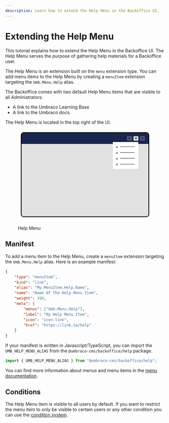 ```yaml
---
description: Learn how to extend the Help Menu in the Backoffice UI.
---
```


# Extending the Help Menu

This tutorial explains how to extend the Help Menu in the Backoffice UI. The Help Menu serves the purpose of gathering help materials for a Backoffice user.

The Help Menu is an extension built on the `menu` extension type. You can add menu items to the Help Menu by creating a `menuItem` extension targeting the `Umb.Menu.Help` alias.

The Backoffice comes with two default Help Menu items that are visible to all Administrators:

-   A link to the Umbraco Learning Base
-   A link to the Umbraco docs.

The Help Menu is located in the top right of the UI.

<figure><img src="../.gitbook/assets/help-menu.svg" alt=""><figcaption><p>Help Menu</p></figcaption></figure>

## Manifest

To add a menu item to the Help Menu, create a `menuItem` extension targeting the `Umb.Menu.Help` alias. Here is an example manifest:

```json
{
    "type": "menuItem",
    "kind": "link",
    "alias": "My.MenuItem.Help.Name",
    "name": "Name Of The Help Menu Item",
    "weight": 300,
    "meta": {
        "menus": ["Umb.Menu.Help"],
        "label": "My Help Menu Item",
        "icon": "icon-link",
        "href": "https://link.to/help"
    }
}
```

If your manifest is written in Javascript/TypeScript, you can import the `UMB_HELP_MENU_ALIAS` from the `@umbraco-cms/backoffice/help` package.

```typescript
import { UMB_HELP_MENU_ALIAS } from "@umbraco-cms/backoffice/help";
```

You can find more information about menus and menu items in the [menu documentation](../customizing/extending-overview//extension-types/menu.md).

## Conditions

The Help Menu Item is visible to all users by default. If you want to restrict the menu item to only be visible to certain users or any other condition you can use the [condition system](../customizing/extending-overview//extension-types/condition.md).
